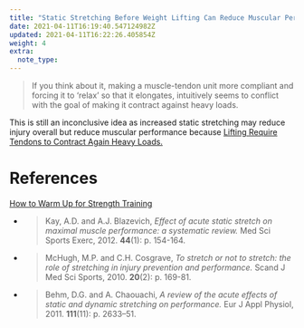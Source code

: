 ```yaml
---
title: "Static Stretching Before Weight Lifting Can Reduce Muscular Performance"
date: 2021-04-11T16:19:40.547124982Z
updated: 2021-04-11T16:22:26.405854Z
weight: 4
extra:
  note_type:  
---
```


> If you think about it, making a muscle-tendon unit more compliant and forcing it to ‘relax’ so that it elongates, intuitively seems to conflict with the goal of making it contract against heavy loads.

This is still an inconclusive idea as increased static stretching may reduce injury overall but reduce muscular performance because [Lifting Require Tendons to Contract Again Heavy Loads.](@/garden/weightlifting/lifting-require-tendons-to-contract-again-heavy-loads.md)

# References

[How to Warm Up for Strength Training](https://rippedbody.com/warm-up/)

- > Kay, A.D. and A.J. Blazevich, *Effect of acute static stretch on maximal muscle performance: a systematic review.* Med Sci Sports Exerc, 2012. **44**(1): p. 154-164.
- > McHugh, M.P. and C.H. Cosgrave, *To stretch or not to stretch: the role of stretching in injury prevention and performance.* Scand J Med Sci Sports, 2010. **20**(2): p. 169-81.
- > Behm, D.G. and A. Chaouachi, *A review of the acute effects of static and dynamic stretching on performance.* Eur J Appl Physiol, 2011. **111**(11): p. 2633–51.


